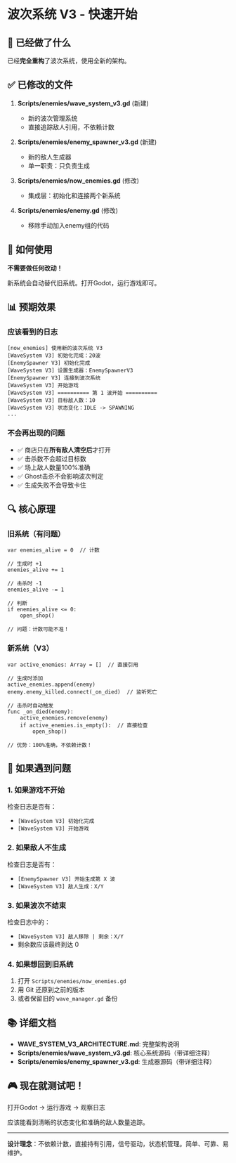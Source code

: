 # 波次系统 V3 - 快速开始

## 🎯 已经做了什么

已经**完全重构**了波次系统，使用全新的架构。

## ✅ 已修改的文件

1. **Scripts/enemies/wave_system_v3.gd** (新建)
   - 新的波次管理系统
   - 直接追踪敌人引用，不依赖计数

2. **Scripts/enemies/enemy_spawner_v3.gd** (新建)
   - 新的敌人生成器
   - 单一职责：只负责生成

3. **Scripts/enemies/now_enemies.gd** (修改)
   - 集成层：初始化和连接两个新系统

4. **Scripts/enemies/enemy.gd** (修改)
   - 移除手动加入enemy组的代码

## 🚀 如何使用

**不需要做任何改动！**

新系统会自动替代旧系统。打开Godot，运行游戏即可。

## 📊 预期效果

### 应该看到的日志
```
[now_enemies] 使用新的波次系统 V3
[WaveSystem V3] 初始化完成：20波
[EnemySpawner V3] 初始化完成
[WaveSystem V3] 设置生成器：EnemySpawnerV3
[EnemySpawner V3] 连接到波次系统
[WaveSystem V3] 开始游戏
[WaveSystem V3] ========== 第 1 波开始 ==========
[WaveSystem V3] 目标敌人数：10
[WaveSystem V3] 状态变化：IDLE -> SPAWNING
...
```

### 不会再出现的问题
- ✅ 商店只在**所有敌人清空后**才打开
- ✅ 击杀数不会超过目标数
- ✅ 场上敌人数量100%准确
- ✅ Ghost击杀不会影响波次判定
- ✅ 生成失败不会导致卡住

## 🔍 核心原理

### 旧系统（有问题）
```gdscript
var enemies_alive = 0  // 计数

// 生成时 +1
enemies_alive += 1

// 击杀时 -1
enemies_alive -= 1

// 判断
if enemies_alive <= 0:
    open_shop()

// 问题：计数可能不准！
```

### 新系统（V3）
```gdscript
var active_enemies: Array = []  // 直接引用

// 生成时添加
active_enemies.append(enemy)
enemy.enemy_killed.connect(_on_died)  // 监听死亡

// 击杀时自动触发
func _on_died(enemy):
    active_enemies.remove(enemy)
    if active_enemies.is_empty():  // 直接检查
        open_shop()

// 优势：100%准确，不依赖计数！
```

## 🐛 如果遇到问题

### 1. 如果游戏不开始
检查日志是否有：
- `[WaveSystem V3] 初始化完成`
- `[WaveSystem V3] 开始游戏`

### 2. 如果敌人不生成
检查日志是否有：
- `[EnemySpawner V3] 开始生成第 X 波`
- `[WaveSystem V3] 敌人生成：X/Y`

### 3. 如果波次不结束
检查日志中的：
- `[WaveSystem V3] 敌人移除 | 剩余：X/Y`
- 剩余数应该最终到达 0

### 4. 如果想回到旧系统
1. 打开 `Scripts/enemies/now_enemies.gd`
2. 用 Git 还原到之前的版本
3. 或者保留旧的 `wave_manager.gd` 备份

## 📚 详细文档

- **WAVE_SYSTEM_V3_ARCHITECTURE.md**: 完整架构说明
- **Scripts/enemies/wave_system_v3.gd**: 核心系统源码（带详细注释）
- **Scripts/enemies/enemy_spawner_v3.gd**: 生成器源码（带详细注释）

## 🎮 现在就测试吧！

打开Godot → 运行游戏 → 观察日志

应该能看到清晰的状态变化和准确的敌人数量追踪。

---

**设计理念**：不依赖计数，直接持有引用，信号驱动，状态机管理。简单、可靠、易维护。

